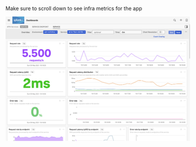 Make sure to scroll down to see infra metrics for the app

![Service Dashboard](../../images/24-service-dashboard.png)